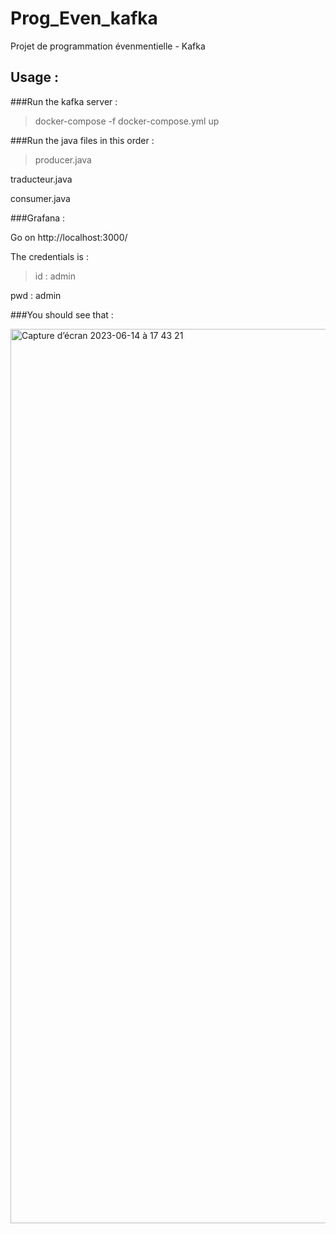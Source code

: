 # Prog_Even_kafka
Projet de programmation évenmentielle - Kafka 

## Usage :

###Run the kafka server :
> docker-compose -f docker-compose.yml up


###Run the java files in this order :
>producer.java

traducteur.java

consumer.java


###Grafana :

Go on http://localhost:3000/

The credentials is :

>id : admin

pwd : admin

###You should see that : 

<img width="1431" alt="Capture d’écran 2023-06-14 à 17 43 21" src="https://github.com/Eiichiru/Prog_Even_kafka/assets/93995072/67347790-5318-4032-9874-ca861745e5c4">

